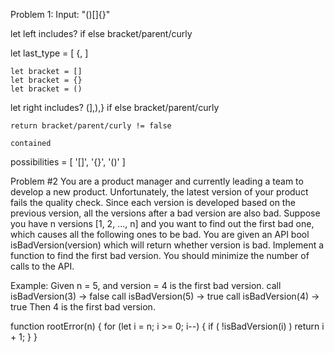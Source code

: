 Problem 1: 
Input: "()[]{}"

let left includes? 
    if else bracket/parent/curly

let last_type = [
    {,
]

    let bracket = []
    let bracket = {}
    let bracket = ()

let right includes? (],),} 
    if else bracket/parent/curly

    return bracket/parent/curly != false

    contained

possibilities = [
  '[]',
  '{}',
  '()'
]



Problem #2
You are a product manager and currently leading a team to develop a new product.
Unfortunately, the latest version of your product fails the quality check.
Since each version is developed based on the previous version,
all the versions after a bad version are also bad.
Suppose you have n versions [1, 2, ..., n] and you want to find out the first
bad one, which causes all the following ones to be bad.
You are given an API bool isBadVersion(version) which will return whether
version is bad.
Implement a function to find the first bad version.
You should minimize the number of calls to the API.

Example:
Given n = 5, and version = 4 is the first bad version.
call isBadVersion(3) -> false
call isBadVersion(5) -> true
call isBadVersion(4) -> true
Then 4 is the first bad version.

function rootError(n) {
  for (let i = n; i >= 0; i--) {
    if ( !isBadVersion(i) ) return i + 1;
  } 
}